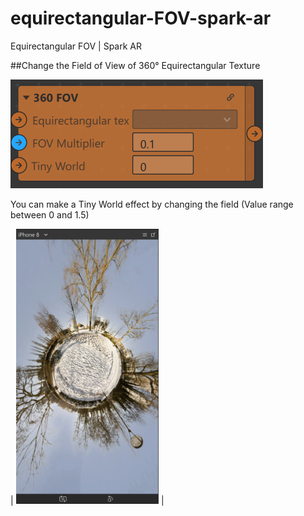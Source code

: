 # equirectangular-FOV-spark-ar
Equirectangular FOV | Spark AR

##Change the Field of View of 360° Equirectangular Texture

![](./demo-assets/360_fov_patch.png)


You can make a Tiny World effect by changing the field (Value range between 0 and 1.5)

| <img src="./demo-assets/tiny-world.png" height="440"> |

